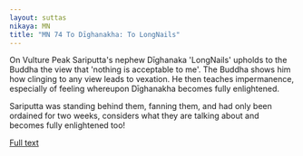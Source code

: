 ```yaml
---
layout: suttas
nikaya: MN
title: "MN 74 To Dīghanakha: To LongNails"
---
```


On Vulture Peak Sariputta's nephew Dīghanaka 'LongNails' upholds to the Buddha the view that 'nothing is acceptable to me'. 
The Buddha shows him how clinging to any view leads to vexation. He then teaches impermanence, especially of feeling whereupon Dīghanakha becomes fully enlightened.  


Sariputta was standing behind them, fanning them, and had only been ordained for two weeks, considers what they are talking about and becomes fully enlightened too!


[Full text](https://www.dhammatalks.org/suttas/MN/MN74.html)
